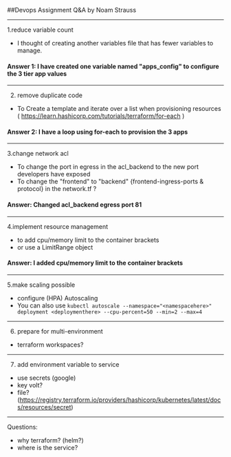 ##Devops Assignment Q&A
by Noam Strauss


----
1.reduce variable count

- I thought of creating another variables file that has fewer variables to manage.
#### Answer 1: I have created one variable named "apps_config" to configure the 3 tier app values ####

----
2. remove duplicate code
- To Create a template and iterate over a list when provisioning resources  
 ( https://learn.hashicorp.com/tutorials/terraform/for-each )
#### Answer 2: I have a loop using for-each to provision the 3 apps ####


----
3.change network acl
- To change the port in egress in the acl_backend to the new port developers have exposed
- To change the "frontend" to "backend" {frontend-ingress-ports & protocol} in the network.tf ? 
#### Answer: Changed acl_backend egress port 81 ####


----
4.implement resource management
- to add cpu/memory limit to the container brackets
- or use a LimitRange object
#### Answer: I added cpu/memory limit to the container brackets ####

----
5.make scaling possible
- configure (HPA) Autoscaling 
- You can also use `kubectl autoscale --namespace="<namespacehere>" deployment <deploymenthere> --cpu-percent=50
 --min=2 --max=4`

----
6. prepare for multi-environment
- terraform workspaces?

----
7. add environment variable to service
- use secrets (google)
- key volt?
- file?
(https://registry.terraform.io/providers/hashicorp/kubernetes/latest/docs/resources/secret)

------------------------------------
Questions:
- why terraform? (helm?)
- where is the service?
